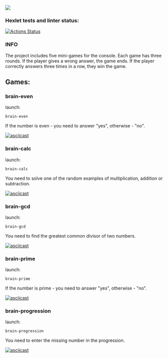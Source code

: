 <a href="https://codeclimate.com/github/jLukatar/frontend-project-44/maintainability"><img src="https://api.codeclimate.com/v1/badges/bb7cea428df0c0c4eca5/maintainability" /></a>
### Hexlet tests and linter status:
[![Actions Status](https://github.com/jLukatar/frontend-project-44/workflows/hexlet-check/badge.svg)](https://github.com/jLukatar/frontend-project-44/actions)

### INFO

The project includes five mini-games for the console. Each game has three rounds. If the player gives a wrong answer, the game ends. If the player correctly answers three times in a row, they win the game. 


## Games: 

### brain-even
launch:
```
brain-even
```
If the number is even - you need to answer "yes", otherwise - "no".

[![asciicast](https://asciinema.org/a/t5TfrobUDWLcj2NvtMT2gYHTT.svg)](https://asciinema.org/a/t5TfrobUDWLcj2NvtMT2gYHTT)


### brain-сalc
launch:
```
brain-calc
```
You need to solve one of the random examples of multiplication, addition or subtraction.

[![asciicast](https://asciinema.org/a/viVzXBzKUPVSqwhSXkFGPQrrY.svg)](https://asciinema.org/a/viVzXBzKUPVSqwhSXkFGPQrrY)

### brain-gcd
launch:
```
brain-gcd
```
You need to find the greatest common divisor of two numbers.

[![asciicast](https://asciinema.org/a/liBDnXeiv8kpBvWTKW39Yfe3a.svg)](https://asciinema.org/a/liBDnXeiv8kpBvWTKW39Yfe3a)

### brain-prime
launch:
```
brain-prime
```
If the number is prime - you need to answer "yes", otherwise - "no".

[![asciicast](https://asciinema.org/a/MfmaCfJHUqTI6bqjLHPxvMx3I.svg)](https://asciinema.org/a/MfmaCfJHUqTI6bqjLHPxvMx3I)

### brain-progression
launch:
```
brain-progression
```
You need to enter the missing number in the progression.

[![asciicast](https://asciinema.org/a/U1zcP85fVcdhVAGNpu6ofpOdS.svg)](https://asciinema.org/a/U1zcP85fVcdhVAGNpu6ofpOdS)
